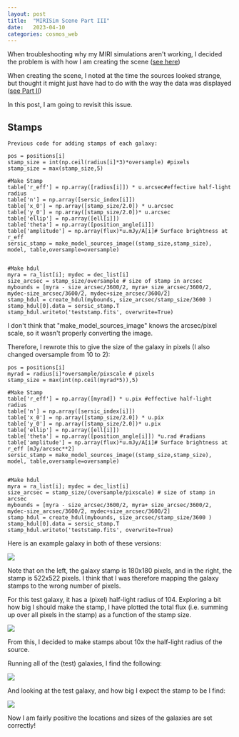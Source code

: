 ```yaml
---
layout: post
title:  "MIRISim Scene Part III"
date:   2023-04-10
categories: cosmos_web
---
```


When troubleshooting why my MIRI simulations aren't working, I decided the problem is with how I am creating the scene (<a href="https://ndrakos.github.io/blog/cosmos_web/MIRISim_Troubleshooting_Part_V/">see here</a>)

When creating the scene, I noted at the time the sources looked strange, but thought it might just have had to do with the way the data was displayed (<a href="https://ndrakos.github.io/blog/cosmos_web/MIRISim_Scene_Part_II/">see Part II</a>)

In this post, I am going to revisit this issue.


## Stamps


```
Previous code for adding stamps of each galaxy:

pos = positions[i]
stamp_size = int(np.ceil(radius[i]*3)*oversample) #pixels
stamp_size = max(stamp_size,5)

#Make Stamp
table['r_eff'] = np.array([radius[i]]) * u.arcsec#effective half-light radius
table['n'] = np.array([sersic_index[i]])
table['x_0'] = np.array([stamp_size/2.0]) * u.arcsec
table['y_0'] = np.array([stamp_size/2.0])* u.arcsec
table['ellip'] = np.array([ell[i]])
table['theta'] = np.array([position_angle[i]])
table['amplitude'] = np.array(flux)*u.mJy/A[i]# Surface brightness at r_eff
sersic_stamp = make_model_sources_image((stamp_size,stamp_size), model, table,oversample=oversample)


#Make hdul
myra = ra_list[i]; mydec = dec_list[i]
size_arcsec = stamp_size/oversample # size of stamp in arcsec
mybounds = [myra - size_arcsec/3600/2, myra+ size_arcsec/3600/2, mydec-size_arcsec/3600/2, mydec+size_arcsec/3600/2]
stamp_hdul = create_hdul(mybounds, size_arcsec/stamp_size/3600 )
stamp_hdul[0].data = sersic_stamp.T
stamp_hdul.writeto('teststamp.fits', overwrite=True)
```


I don't think that "make_model_sources_image" knows the arcsec/pixel scale, so it wasn't properly converting the image.

Therefore, I rewrote this to give the size of the galaxy in pixels (I also changed oversample from 10 to 2):


```
pos = positions[i]
myrad = radius[i]*oversample/pixscale # pixels
stamp_size = max(int(np.ceil(myrad*5)),5)

#Make Stamp
table['r_eff'] = np.array([myrad]) * u.pix #effective half-light radius
table['n'] = np.array([sersic_index[i]])
table['x_0'] = np.array([stamp_size/2.0]) * u.pix
table['y_0'] = np.array([stamp_size/2.0])* u.pix
table['ellip'] = np.array([ell[i]])
table['theta'] = np.array([position_angle[i]]) *u.rad #radians
table['amplitude'] = np.array(flux)*u.mJy/A[i]# Surface brightness at r_eff [mJy/arcsec**2]
sersic_stamp = make_model_sources_image((stamp_size,stamp_size), model, table,oversample=oversample)


#Make hdul
myra = ra_list[i]; mydec = dec_list[i]
size_arcsec = stamp_size/(oversample/pixscale) # size of stamp in arcsec
mybounds = [myra - size_arcsec/3600/2, myra+ size_arcsec/3600/2, mydec-size_arcsec/3600/2, mydec+size_arcsec/3600/2]
stamp_hdul = create_hdul(mybounds, size_arcsec/stamp_size/3600 )
stamp_hdul[0].data = sersic_stamp.T
stamp_hdul.writeto('teststamp.fits', overwrite=True)

```

Here is an example galaxy in both of these versions:

<img src="{{ site.baseurl }}/assets/plots/20230413_stamp.png">

Note that on the left, the galaxy stamp is 180x180 pixels, and in the right, the stamp is 522x522 pixels. I think that I was therefore mapping the galaxy stamps to the wrong number of pixels.


For this test galaxy, it has a (pixel) half-light radius of 104. Exploring a bit how big I should make the stamp, I have plotted the total flux (i.e. summing up over all pixels in the stamp) as a function of the stamp size.

<img src="{{ site.baseurl }}/assets/plots/20230413_stampsize.png">

From this, I decided to make stamps about 10x the half-light radius of the source.


Running all of the (test) galaxies, I find the following:

<img src="{{ site.baseurl }}/assets/plots/20230413_sources.png">


And looking at the test galaxy, and how big I expect the stamp to be I find:

<img src="{{ site.baseurl }}/assets/plots/20230413_sources_stamp.png">

Now I am fairly positive the locations and sizes of the galaxies are set correctly!
